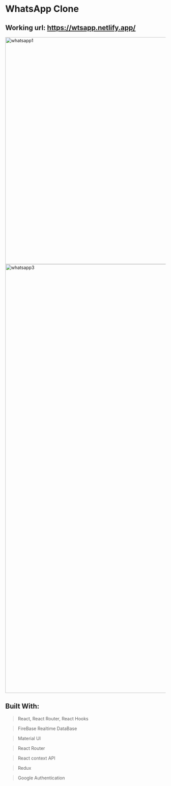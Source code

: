 # WhatsApp Clone

## Working url: https://wtsapp.netlify.app/

<img width="713" alt="whatsapp1" src="https://user-images.githubusercontent.com/74892817/122613483-ebfc2c80-d052-11eb-9d00-41688bd1dc66.png">

<img width="1347" alt="whatsapp3" src="https://user-images.githubusercontent.com/74892817/122613709-4e552d00-d053-11eb-8f1b-d45436b664dc.png">

## Built With:

> React, React Router, React Hooks

> FireBase Realtime DataBase

> Material UI

> React Router

> React context API

> Redux

> Google Authentication
